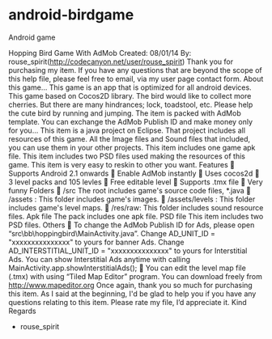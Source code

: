 # android-birdgame
Android game

Hopping Bird Game With AdMob
Created: 08/01/14
By: rouse_spirit(http://codecanyon.net/user/rouse_spirit)
Thank you for purchasing my item. If you have any questions that are beyond
the scope of this help file, please feel free to email, via my user page contact
form.
About this game…
This game is an app that is optimized for all android devices. This game based
on Cocos2D library.
The bird would like to collect more cherries. But there are many hindrances; lock,
toadstool, etc. Please help the cute bird by running and jumping.
The item is packed with AdMob template. You can exchange the AdMob Publish
ID and make money only for you...
This item is a java project on Eclipse. That project includes all resources of this
game.
All the Image files and Sound files that included, you can use them in your other
projects.
This item includes one game apk file.
This item includes two PSD files used making the resources of this game.
This item is very easy to reskin to other you want.
Features
 Supports Android 2.1 onwards
 Enable AdMob instantly
 Uses cocos2d
 3 level packs and 105 levles
 Free editable level
 Supports .tmx file
 Very funny
Folders
 /src The root includes game's source code files, *.java
 /assets : This folder includes game's images.
 /assets/levels : This folder includes game's level maps.
 /res/raw: This folder includes sound resource files.
Apk file
The pack includes one apk file.
PSD file
This item includes two PSD files.
Others
 To change the AdMob Publish ID for Ads, please open
“src\bb\hoppingbird\MainActivity.java”.
Change AD_UNIT_ID = "xxxxxxxxxxxxxxx" to yours for banner Ads.
Change AD_INTERSTITIAL_UNIT_ID = "xxxxxxxxxxxxxxx" to yours for
Interstitial Ads.
You can show Interstitial Ads anytime with calling
MainActivity.app.showInterstitialAds();
 You can edit the level map file (.tmx) with using “Tiled Map Editor” program.
You can download freely from http://www.mapeditor.org
Once again, thank you so much for purchasing this item. As I said at the
beginning, I'd be glad to help you if you have any questions relating to this item.
Please rate my file, I’d appreciate it.
Kind Regards
- rouse_spirit

